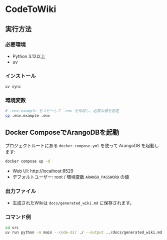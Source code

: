 # CodeToWiki

## 実行方法

### 必要環境
- Python 3.12以上
- uv

### インストール
```bash
uv sync
```

### 環境変数
```bash
# .env.example をコピーして .env を作成し、必要な値を設定
cp .env.example .env
```

## Docker ComposeでArangoDBを起動

プロジェクトルートにある `docker-compose.yml` を使って ArangoDB を起動します:

```bash
docker compose up -d
```

- Web UI: http://localhost:8529
- デフォルトユーザー: root / 環境変数 `ARANGO_PASSWORD` の値

### 出力ファイル
- 生成されたWikiは `docs/generated_wiki.md` に保存されます。

### コマンド例
```bash
cd src
uv run python -m main --code-dir ./ --output ../docs/generated_wiki.md --log-level INFO
```

